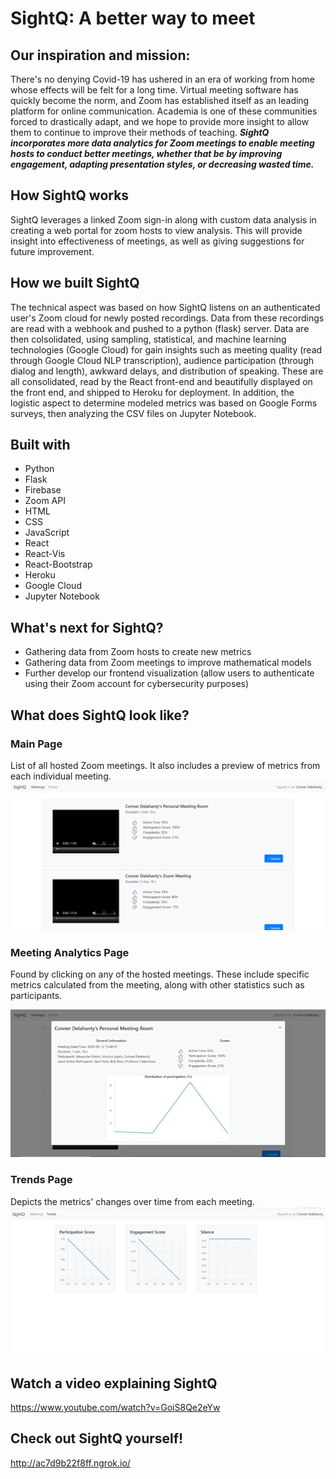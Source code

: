 # SightQ: A better way to meet

## Our inspiration and mission: 
There's no denying Covid-19 has ushered in an era of working from home whose effects will be felt for a long time. Virtual meeting software has quickly become the norm, and Zoom has established itself as an leading platform for online communication. Academia is one of these communities forced to drastically adapt, and we hope to provide more insight to allow them to continue to improve their methods of teaching. **_SightQ incorporates more data analytics for Zoom meetings to enable meeting hosts to conduct better meetings, whether that be by improving engagement, adapting presentation styles, or decreasing wasted time._**

## How SightQ works
SightQ leverages a linked Zoom sign-in along with custom data analysis in creating a web portal for zoom hosts to view analysis. This will provide insight into effectiveness of meetings, as well as giving suggestions for future improvement.

## How we built SightQ
The technical aspect was based on how SightQ listens on an authenticated user's Zoom cloud for newly posted recordings. Data from these recordings are read with a webhook and pushed to a python (flask) server. Data are then colsolidated, using sampling, statistical, and machine learning technologies (Google Cloud) for gain insights such as meeting quality (read through Google Cloud NLP transcription), audience participation (through dialog and length), awkward delays, and distribution of speaking. These are all consolidated, read by the React front-end and beautifully displayed on the front end, and shipped to Heroku for deployment. In addition, the logistic aspect to determine modeled metrics was based on Google Forms surveys, then analyzing the CSV files on Jupyter Notebook. 

## Built with
- Python
- Flask
- Firebase
- Zoom API
- HTML
- CSS
- JavaScript
- React
- React-Vis
- React-Bootstrap
- Heroku
- Google Cloud
- Jupyter Notebook

## What's next for SightQ?
- Gathering data from Zoom hosts to create new metrics
- Gathering data from Zoom meetings to improve mathematical models
- Further develop our frontend visualization (allow users to authenticate using their Zoom account for cybersecurity purposes)

## What does SightQ look like?
### Main Page
List of all hosted Zoom meetings. It also includes a preview of metrics from each individual meeting. <br>
![Main Page- List of all Zoom meetings hosted](/SightQ_MainPage.png)

### Meeting Analytics Page
Found by clicking on any of the hosted meetings. These include specific metrics calculated from the meeting, along with other statistics such as participants. <br>

![Meeting Analysis- Metrics calculated from the Zoom meeting](/SightQ_MeetingAnalysis.png)

### Trends Page
Depicts the metrics' changes over time from each meeting. <br>
![Trends Page- depicts metrics' changes over time from various meetings](/SightQ_TrendsPage.png)

## Watch a video explaining SightQ
https://www.youtube.com/watch?v=GoiS8Qe2eYw

## Check out SightQ yourself!
http://ac7d9b22f8ff.ngrok.io/


